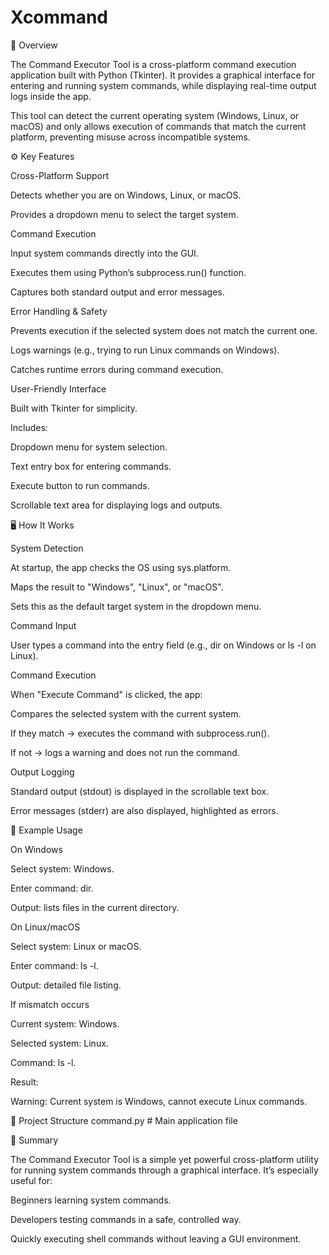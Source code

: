 # Xcommand
📌 Overview

The Command Executor Tool is a cross-platform command execution application built with Python (Tkinter).
It provides a graphical interface for entering and running system commands, while displaying real-time output logs inside the app.

This tool can detect the current operating system (Windows, Linux, or macOS) and only allows execution of commands that match the current platform, preventing misuse across incompatible systems.

⚙️ Key Features

Cross-Platform Support

Detects whether you are on Windows, Linux, or macOS.

Provides a dropdown menu to select the target system.

Command Execution

Input system commands directly into the GUI.

Executes them using Python’s subprocess.run() function.

Captures both standard output and error messages.

Error Handling & Safety

Prevents execution if the selected system does not match the current one.

Logs warnings (e.g., trying to run Linux commands on Windows).

Catches runtime errors during command execution.

User-Friendly Interface

Built with Tkinter for simplicity.

Includes:

Dropdown menu for system selection.

Text entry box for entering commands.

Execute button to run commands.

Scrollable text area for displaying logs and outputs.

🖥️ How It Works

System Detection

At startup, the app checks the OS using sys.platform.

Maps the result to "Windows", "Linux", or "macOS".

Sets this as the default target system in the dropdown menu.

Command Input

User types a command into the entry field (e.g., dir on Windows or ls -l on Linux).

Command Execution

When "Execute Command" is clicked, the app:

Compares the selected system with the current system.

If they match → executes the command with subprocess.run().

If not → logs a warning and does not run the command.

Output Logging

Standard output (stdout) is displayed in the scrollable text box.

Error messages (stderr) are also displayed, highlighted as errors.

📖 Example Usage

On Windows

Select system: Windows.

Enter command: dir.

Output: lists files in the current directory.

On Linux/macOS

Select system: Linux or macOS.

Enter command: ls -l.

Output: detailed file listing.

If mismatch occurs

Current system: Windows.

Selected system: Linux.

Command: ls -l.

Result:

Warning: Current system is Windows, cannot execute Linux commands.

📂 Project Structure
command.py        # Main application file

🚀 Summary

The Command Executor Tool is a simple yet powerful cross-platform utility for running system commands through a graphical interface.
It’s especially useful for:

Beginners learning system commands.

Developers testing commands in a safe, controlled way.

Quickly executing shell commands without leaving a GUI environment.
